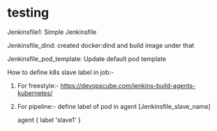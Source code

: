 # testing
Jenkinsfile1: Simple Jenkinsfile

Jenkinsfile_dind: created docker:dind and build image under that

Jenkinsfile_pod_template: Update default pod template

How to define k8s slave label in job:-
1. For freestyle:-
   https://devopscube.com/jenkins-build-agents-kubernetes/
2. For pipeline:-  define label of pod in agent [Jenkinsfile_slave_name]

    agent { label 'slave1' }
   
